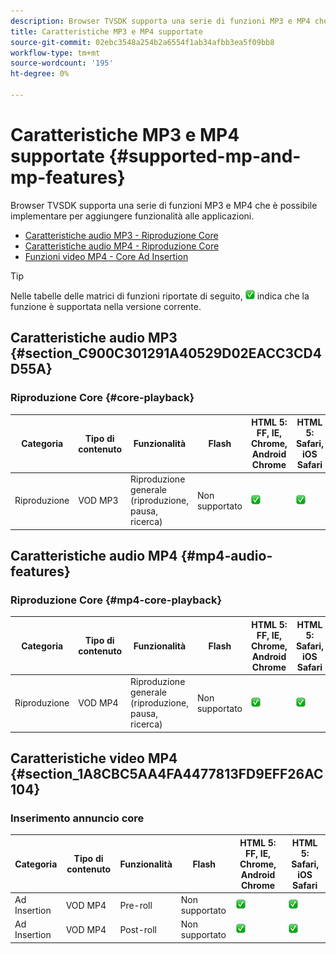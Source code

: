 ```yaml
---
description: Browser TVSDK supporta una serie di funzioni MP3 e MP4 che è possibile implementare per aggiungere funzionalità alle applicazioni.
title: Caratteristiche MP3 e MP4 supportate
source-git-commit: 02ebc3548a254b2a6554f1ab34afbb3ea5f09bb8
workflow-type: tm+mt
source-wordcount: '195'
ht-degree: 0%

---
```


# Caratteristiche MP3 e MP4 supportate {#supported-mp-and-mp-features}

Browser TVSDK supporta una serie di funzioni MP3 e MP4 che è possibile implementare per aggiungere funzionalità alle applicazioni.
* [Caratteristiche audio MP3 - Riproduzione Core](#core-playback)
* [Caratteristiche audio MP4 - Riproduzione Core](#mp4-audio-features)
* [Funzioni video MP4 - Core Ad Insertion](#section_1A8CBC5AA4FA4477813FD9EFF26AC104)

>[!TIP]
>
>Nelle tabelle delle matrici di funzioni riportate di seguito, ![icona supportata](assets/supported15.png) indica che la funzione è supportata nella versione corrente.

## Caratteristiche audio MP3 {#section_C900C301291A40529D02EACC3CD4D55A}

### Riproduzione Core {#core-playback}

| Categoria | Tipo di contenuto | Funzionalità | Flash | HTML 5: FF, IE, Chrome, Android Chrome | HTML 5: Safari, iOS Safari |
|--- |--- |--- |--- |--- |--- |
| Riproduzione | VOD MP3 | Riproduzione generale (riproduzione, pausa, ricerca) | Non supportato | ![icona supportata](assets/supported15.png) | ![icona supportata](assets/supported15.png) |

## Caratteristiche audio MP4 {#mp4-audio-features}

### Riproduzione Core {#mp4-core-playback}

| Categoria | Tipo di contenuto | Funzionalità | Flash | HTML 5: FF, IE, Chrome, Android Chrome | HTML 5: Safari, iOS Safari |
|--- |--- |--- |--- |--- |--- |
| Riproduzione | VOD MP4 | Riproduzione generale (riproduzione, pausa, ricerca) | Non supportato | ![icona supportata](assets/supported15.png) | ![icona supportata](assets/supported15.png) |

## Caratteristiche video MP4 {#section_1A8CBC5AA4FA4477813FD9EFF26AC104}

### Inserimento annuncio core

| Categoria | Tipo di contenuto | Funzionalità | Flash | HTML 5: FF, IE, Chrome, Android Chrome | HTML 5: Safari, iOS Safari |
|--- |--- |--- |--- |--- |--- |
| Ad Insertion | VOD MP4 | Pre-roll | Non supportato | ![icona supportata](assets/supported15.png) | ![icona supportata](assets/supported15.png) |
| Ad Insertion | VOD MP4 | Post-roll | Non supportato | ![icona supportata](assets/supported15.png) | ![icona supportata](assets/supported15.png) |
